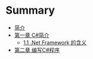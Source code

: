 # Summary

* [简介](README.md)
* [第一章 C\#简介](第一章-基本数据类型.md)
    * [1.1 .Net Framework 的含义](net-framework-的含义.md)
* [第二章 编写C\#程序](第二章-逻辑.md)

